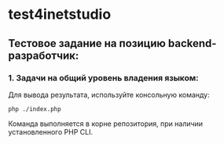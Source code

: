 # test4inetstudio

## Тестовое задание на позицию backend-разработчик:

### 1. Задачи на общий уровень владения языком:

Для вывода результата, используйте консольную команду:

```
php ./index.php
```

Команда выполняется в корне репозитория, при наличии установленного PHP CLI.
